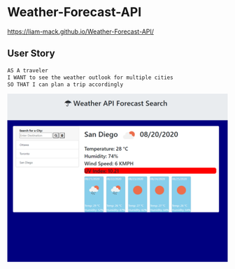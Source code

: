 # Weather-Forecast-API
https://liam-mack.github.io/Weather-Forecast-API/
## User Story
```
AS A traveler
I WANT to see the weather outlook for multiple cities
SO THAT I can plan a trip accordingly
```
![](images/Deployed.png)
